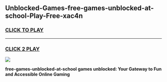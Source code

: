 
## Unblocked-Games-free-games-unblocked-at-school-Play-Free-xac4n
<h3>
<a href="https://premium76.site?title=free-games-unblocked-at-school&ref=17A">CLICK TO PLAY</a></h3>
<hr>

<h3>
<a href="https://premium76.site?title=free-games-unblocked-at-school&ref=17A">CLICK 2 PLAY</a>
  
</h3>

<a href="https://premium76.site?title=free-games-unblocked-at-school&ref=17A"><img src="https://clearcache.store/games.png"></a>


**free-games-unblocked-at-school games unblocked: Your Gateway to Fun and Accessible Online Gaming**
